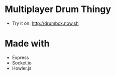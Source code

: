 # Multiplayer Drum Thingy

- Try it on: http://drumbox.now.sh

Made with
============
- Express
- Socket.io
- Howler.js
